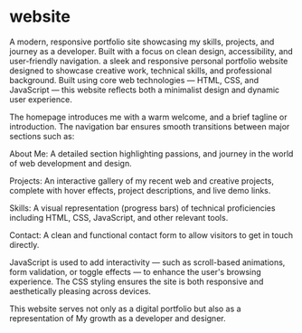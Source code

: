 # website
A modern, responsive portfolio site showcasing my skills, projects, and journey as a developer. Built with a focus on clean design, accessibility, and user-friendly navigation.
a sleek and responsive personal portfolio website designed to showcase creative work, technical skills, and professional background. Built using core web technologies — HTML, CSS, and JavaScript — this website reflects both a minimalist design and dynamic user experience.

The homepage introduces me with a warm welcome, and a brief tagline or introduction. The navigation bar ensures smooth transitions between major sections such as:

About Me: A detailed section highlighting passions, and journey in the world of web development and design.

Projects: An interactive gallery of my recent web and creative projects, complete with hover effects, project descriptions, and live demo links.

Skills: A visual representation (progress bars) of technical proficiencies including HTML, CSS, JavaScript, and other relevant tools.

Contact: A clean and functional contact form to allow visitors to get in touch directly.

JavaScript is used to add interactivity — such as scroll-based animations, form validation, or toggle effects — to enhance the user's browsing experience. The CSS styling ensures the site is both responsive and aesthetically pleasing across devices.

This website serves not only as a digital portfolio but also as a representation of My growth as a developer and designer.
